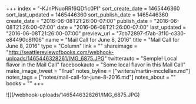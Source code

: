 +++
index = "-KJnPNuoRRf6QDfic0PI"
sort_create_date = 1465446360
sort_last_updated = 1465446360
sort_publish_date = 1465446360
create_date = "2016-06-08T21:26:00-07:00"
publish_date = "2016-06-08T21:26:00-07:00"
date = "2016-06-08T21:26:00-07:00"
last_updated = "2016-06-08T21:26:00-07:00"
preview_url = "7cb72897-f7ab-3f10-c330-e84490c8ff06"
name = "Mail Call for June 8, 2016"
title = "Mail Call for June 8, 2016"
type = "Column"
link = ""
shareimage = "http://seattlereviewofbooks.com/webhook-uploads/1465446328261/IMG_6875.JPG"
twitterauto = "Semple! Local flavor in the Mail Call"
facebookauto = "Some local flavor in this Mail Call"
make_image_tweet = "True"
notes_byline = ["writers/martin-mcclellan.md"]
notes_tags = ["notes/mail-call-for-june-8-2016.md"]
notes_about = ""
books = ""
+++
<p class="image">![](/webhook-uploads/1465446328261/IMG_6875.JPG)</p>